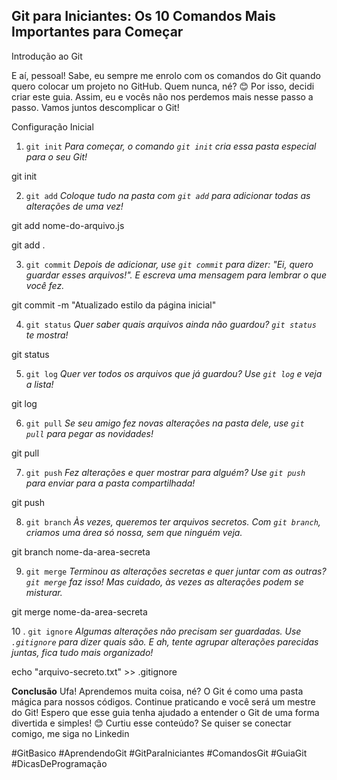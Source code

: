 ## Git para Iniciantes: Os 10 Comandos Mais Importantes para Começar

Introdução ao Git

E aí, pessoal! Sabe, eu sempre me enrolo com os comandos do Git quando quero colocar um projeto no GitHub. Quem nunca, né? 😊
Por isso, decidi criar este guia. Assim, eu e vocês não nos perdemos mais nesse passo a passo. Vamos juntos descomplicar o Git!

Configuração Inicial

1. `git init`
*Para começar, o comando `git init` cria essa pasta especial para o seu Git!*

git init

2. `git add`
*Coloque tudo na pasta com `git add` para adicionar todas as alterações de uma vez!*

git add nome-do-arquivo.js

git add .

3. `git commit`
*Depois de adicionar, use `git commit` para dizer: "Ei, quero guardar esses arquivos!". E escreva uma mensagem para lembrar o que você fez.*

git commit -m "Atualizado estilo da página inicial"

4. `git status`
*Quer saber quais arquivos ainda não guardou? `git status` te mostra!*

git status

5. `git log`
*Quer ver todos os arquivos que já guardou? Use `git log` e veja a lista!*

git log

6. `git pull`
*Se seu amigo fez novas alterações na pasta dele, use `git pull` para pegar as novidades!*

git pull

7. `git push`
*Fez alterações e quer mostrar para alguém? Use `git push` para enviar para a pasta compartilhada!*

git push

8. `git branch`
*Às vezes, queremos ter arquivos secretos. Com `git branch`, criamos uma área só nossa, sem que ninguém veja.*

git branch nome-da-area-secreta

9. `git merge`
*Terminou as alterações secretas e quer juntar com as outras? `git merge` faz isso! Mas cuidado, às vezes as alterações podem se misturar.*

git merge nome-da-area-secreta

10 . `git ignore`
*Algumas alterações não precisam ser guardadas. Use `.gitignore` para dizer quais são. E ah, tente agrupar alterações parecidas juntas, fica tudo mais organizado!*

echo "arquivo-secreto.txt" >> .gitignore

**Conclusão**
Ufa! Aprendemos muita coisa, né? O Git é como uma pasta mágica para nossos códigos. Continue praticando e você será um mestre do Git!
Espero que esse guia tenha ajudado a entender o Git de uma forma divertida e simples! 😊
Curtiu esse conteúdo? Se quiser se conectar comigo, me siga no Linkedin

#GitBasico #AprendendoGit #GitParaIniciantes #ComandosGit #GuiaGit #DicasDeProgramação
